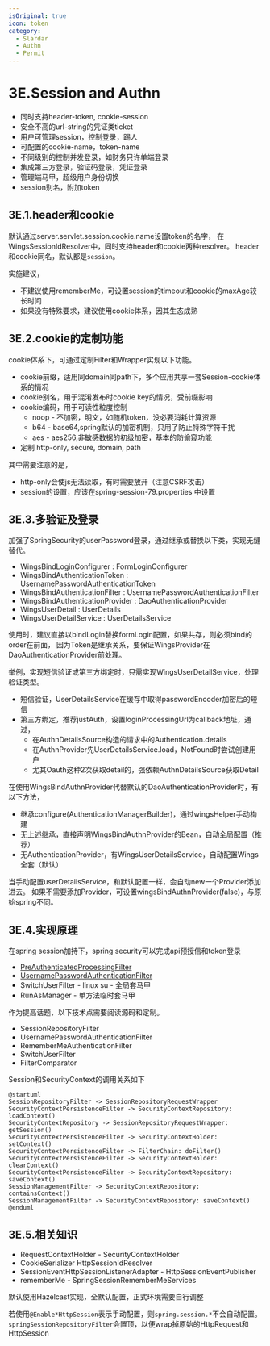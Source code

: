 ```yaml
---
isOriginal: true
icon: token
category:
  - Slardar
  - Authn
  - Permit
---
```


# 3E.Session and Authn

* 同时支持header-token, cookie-session
* 安全不高的url-string的凭证类ticket
* 用户可管理session，控制登录，踢人
* 可配置的cookie-name，token-name
* 不同级别的控制并发登录，如财务只许单端登录
* 集成第三方登录，验证码登录，凭证登录
* 管理端马甲，超级用户身份切换
* session别名，附加token

## 3E.1.header和cookie

默认通过server.servlet.session.cookie.name设置token的名字，
在WingsSessionIdResolver中，同时支持header和cookie两种resolver。
header和cookie同名，默认都是`session`。

实施建议，

* 不建议使用rememberMe，可设置session的timeout和cookie的maxAge较长时间
* 如果没有特殊要求，建议使用cookie体系，因其生态成熟

## 3E.2.cookie的定制功能

cookie体系下，可通过定制Filter和Wrapper实现以下功能。

* cookie前缀，适用同domain同path下，多个应用共享一套Session-cookie体系的情况
* cookie别名，用于混淆发布时cookie key的情况，受前缀影响
* cookie编码，用于可读性粒度控制
  - noop - 不加密，明文，如随机token，没必要消耗计算资源
  - b64 - base64,spring默认的加密机制，只用了防止特殊字符干扰
  - aes - aes256,非敏感数据的初级加密，基本的防偷窥功能
* 定制 http-only, secure, domain, path

其中需要注意的是，

* http-only会使js无法读取，有时需要放开（注意CSRF攻击）
* session的设置，应该在spring-session-79.properties 中设置

## 3E.3.多验证及登录

加强了SpringSecurity的userPassword登录，通过继承或替换以下类，实现无缝替代。

* WingsBindLoginConfigurer : FormLoginConfigurer
* WingsBindAuthenticationToken : UsernamePasswordAuthenticationToken
* WingsBindAuthenticationFilter : UsernamePasswordAuthenticationFilter
* WingsBindAuthenticationProvider : DaoAuthenticationProvider
* WingsUserDetail : UserDetails
* WingsUserDetailService : UserDetailsService

使用时，建议直接以bindLogin替换formLogin配置，如果共存，则必须bind的order在前面，
因为Token是继承关系，要保证WingsProvider在DaoAuthenticationProvider前处理。

举例，实现短信验证或第三方绑定时，只需实现WingsUserDetailService，处理验证类型。

* 短信验证，UserDetailsService在缓存中取得passwordEncoder加密后的短信
* 第三方绑定，推荐justAuth，设置loginProcessingUrl为callback地址，通过，
  - 在AuthnDetailsSource构造的请求中的Authentication.details
  - 在AuthnProvider先UserDetailsService.load，NotFound时尝试创建用户
  - 尤其Oauth这种2次获取detail的，强依赖AuthnDetailsSource获取Detail

在使用WingsBindAuthnProvider代替默认的DaoAuthenticationProvider时，有以下方法，

* 继承configure(AuthenticationManagerBuilder)，通过wingsHelper手动构建
* 无上述继承，直接声明WingsBindAuthnProvider的Bean，自动全局配置（推荐）
* 无AuthenticationProvider，有WingsUserDetailsService，自动配置Wings全套（默认）

当手动配置userDetailsService，和默认配置一样，会自动new一个Provider添加进去。
如果不需要添加Provider，可设置wingsBindAuthnProvider(false)，与原始spring不同。

## 3E.4.实现原理

在spring session加持下，spring security可以完成api预授信和token登录

* [PreAuthenticatedProcessingFilter](https://docs.spring.io/spring-security/site/docs/current/reference/html5/#servlet-preauth)
* [UsernamePasswordAuthenticationFilter](https://docs.spring.io/spring-security/site/docs/current/reference/html5/#servlet-preauth)
* SwitchUserFilter - linux su - 全局套马甲
* RunAsManager - 单方法临时套马甲

作为提高话题，以下技术点需要阅读源码和定制。

* SessionRepositoryFilter
* UsernamePasswordAuthenticationFilter
* RememberMeAuthenticationFilter
* SwitchUserFilter
* FilterComparator

Session和SecurityContext的调用关系如下

```plantuml
@startuml
SessionRepositoryFilter -> SessionRepositoryRequestWrapper
SecurityContextPersistenceFilter -> SecurityContextRepository: loadContext()
SecurityContextRepository -> SessionRepositoryRequestWrapper: getSession()
SecurityContextPersistenceFilter -> SecurityContextHolder: setContext()
SecurityContextPersistenceFilter -> FilterChain: doFilter()
SecurityContextPersistenceFilter -> SecurityContextHolder: clearContext()
SecurityContextPersistenceFilter -> SecurityContextRepository: saveContext()
SessionManagementFilter -> SecurityContextRepository: containsContext()
SessionManagementFilter -> SecurityContextRepository: saveContext()
@enduml
```

## 3E.5.相关知识

* RequestContextHolder - SecurityContextHolder
* CookieSerializer HttpSessionIdResolver
* SessionEventHttpSessionListenerAdapter - HttpSessionEventPublisher
* rememberMe - SpringSessionRememberMeServices

默认使用Hazelcast实现，全默认配置，正式环境需要自行调整

若使用`@Enable*HttpSession`表示手动配置，则`spring.session.*`不会自动配置。
`springSessionRepositoryFilter`会置顶，以便wrap掉原始的HttpRequest和HttpSession
